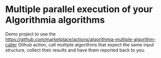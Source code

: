 # Multiple parallel execution of your Algorithmia algorithms

Demo project to use the https://github.com/marketplace/actions/algorithmia-multiple-algorithm-caller Github action, call multiple algorithms that expect the same input structure, collect their results and have them reported back to you.
